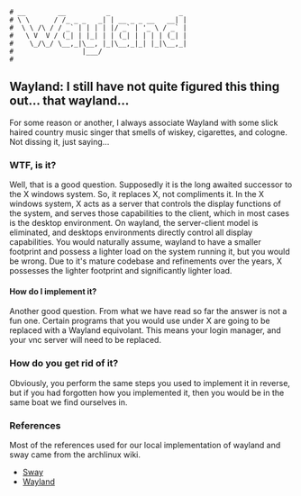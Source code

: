 ```text
# __        __          _                 _
# \ \      / /_ _ _   _| | __ _ _ __   __| |
#  \ \ /\ / / _` | | | | |/ _` | '_ \ / _` |
#   \ V  V / (_| | |_| | | (_| | | | | (_| |
#    \_/\_/ \__,_|\__, |_|\__,_|_| |_|\__,_|
#                 |___/
#
```

## Wayland: I still have not quite figured this thing out... that wayland...

For some reason or another, I always associate Wayland with some slick haired country music singer that smells
of wiskey, cigarettes, and cologne. Not dissing it, just saying...

### WTF, is it?

Well, that is a good question. Supposedly it is the long awaited successor to the X windows system. So, it
replaces X, not compliments it. In the X windows system, X acts as a server that controls the display functions
of the system, and serves those capabilities to the client, which in most cases is the desktop environment. On
wayland, the server-client model is eliminated, and desktops environments directly control all display
capabilities. You would naturally assume, wayland to have a smaller footprint and possess a lighter load on
the system running it, but you would be wrong. Due to it's mature codebase and refinements over the years, X
possesses the lighter footprint and significantly lighter load.

#### How do I implement it?

Another good question. From what we have read so far the answer is not a fun one. Certain programs that you
would use under X are going to be replaced with a Wayland equivolant. This means your login manager, and your
vnc server will need to be replaced.

### How do you get rid of it?

Obviously, you perform the same steps you used to implement it in reverse, but if you had forgotten how you
implemented it, then you would be in the same boat we find ourselves in. 

### References

Most of the references used for our local implementation of wayland and sway came from the archlinux wiki. 

- [Sway](https://wiki.archlinux.org/title/Sway)
- [Wayland](https://wiki.archlinux.org/title/Wayland)
